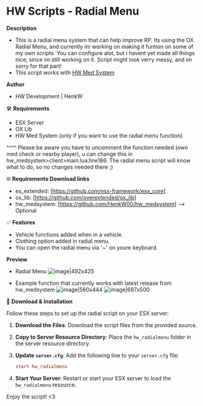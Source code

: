 # HW Scripts - Radial Menu

**Description**
- This is a radial menu system that can help improve RP.
Its using the OX Radial Menu, and currently im working on making it funtion on some of my own scripts.
You can configure alot, but i havent yet made all things nice, since im still working on it.
Script might look verry messy, and im sorry for that part!
- This script works with [HW Med System](https://github.com/HenkW00/hw_medsystem)


**Author**
- HW Development | HenkW

🛠 **Requirements**
- ESX Server
- OX Lib
- HW Med System (only if you want to use the radial menu function)

^^^^
Please be aware you have to uncomment the function needed (own med check or nearby player), u can change this in hw_medsystem>client>main.lua:line186. 
The radial menu script will know what to do, so no changes needed there ;)



🌐 **Requirements Download links**
- es_extended: [https://github.com/esx-framework/esx_core]
- ox_lib: [https://github.com/overextended/ox_lib]
- hw_medsystem: [https://github.com/HenkW00/hw_medsystem] --> Optional

✅ **Features**
- Vehicle functions added when in a vehicle.
- Clothing option added in radial menu.
- You can open the radial menu via '~' on youre keyboard.

**Preview**
- Radial Menu
![image|492x425](upload://at9dfkk9R87x5rtcEkXzIDDhY60.jpeg)

- Example function that currently works with latest release from hw_medsystem
![image|560x444](upload://yKhzLE9rlXfphNqnKR9c5QgH5qh.jpeg)
![image|687x500](upload://sXpX3qwzGrGvw1oXH3slSsGZBHX.jpeg)


🔧 **Download & Installation**

Follow these steps to set up the radial script on your ESX server:

1. **Download the Files**: Download the script files from the provided source.

2. **Copy to Server Resource Directory**: Place the `hw_radialmenu` folder in the server resource directory.

3. **Update `server.cfg`**: Add the following line to your `server.cfg` file:

    ```cfg
    start hw_radialmenu
    ```

4. **Start Your Server**: Restart or start your ESX server to load the `hw_radialmenu` resource.

Enjoy the script! <3